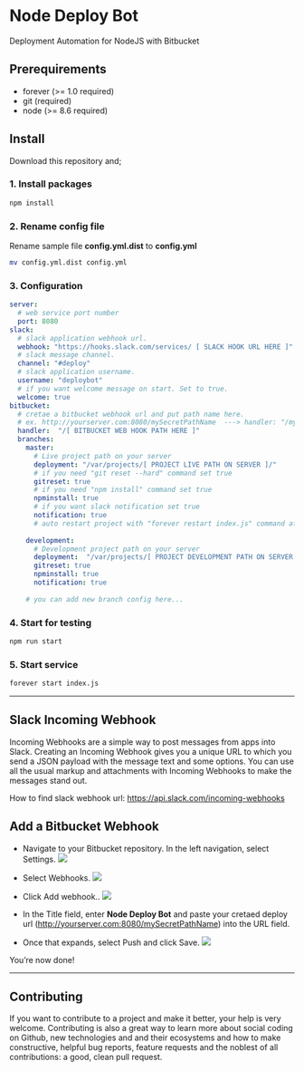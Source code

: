 # Node Deploy Bot
Deployment Automation for NodeJS with Bitbucket

## Prerequirements
- forever (>= 1.0 required)
- git (required)
- node (>= 8.6 required) 

## Install
Download this repository and;

### 1. Install packages
``` bash
npm install
```

### 2. Rename config file
Rename sample file **config.yml.dist** to **config.yml**
``` bash
mv config.yml.dist config.yml 
```

### 3. Configuration
```yaml
server:
  # web service port number
  port: 8080 
slack:
  # slack application webhook url.  
  webhook: "https://hooks.slack.com/services/ [ SLACK HOOK URL HERE ]"
  # slack message channel.  
  channel: "#deploy" 
  # slack application username.  
  username: "deploybot"
  # if you want welcome message on start. Set to true.
  welcome: true
bitbucket:
  # cretae a bitbucket webhook url and put path name here. 
  # ex. http://yourserver.com:8080/mySecretPathName  ---> handler: "/mySecretPathName" 
  handler:  "/[ BITBUCKET WEB HOOK PATH HERE ]"
  branches:
    master:
      # Live project path on your server
      deployment: "/var/projects/[ PROJECT LIVE PATH ON SERVER ]/"
      # if you need "git reset --hard" command set true
      gitreset: true
      # if you need "npm install" command set true
      npminstall: true
      # if you want slack notification set true
      notification: true
      # auto restart project with "forever restart index.js" command after deployment.
      
    development:
      # Development project path on your server
      deployment:  "/var/projects/[ PROJECT DEVELOPMENT PATH ON SERVER ]/"
      gitreset: true
      npminstall: true
      notification: true
      
    # you can add new branch config here...
```

### 4. Start for testing
``` bash
npm run start
```
### 5. Start service
``` bash
forever start index.js
```

----
## Slack Incoming Webhook
Incoming Webhooks are a simple way to post messages from apps into Slack. Creating an Incoming Webhook gives you a unique URL to which you send a JSON payload with the message text and some options. You can use all the usual markup and attachments with Incoming Webhooks to make the messages stand out.

How to find slack webhook url:
https://api.slack.com/incoming-webhooks

## Add a Bitbucket Webhook
*  Navigate to your Bitbucket repository. In the left navigation, select Settings.
![](https://docs.buddybuild.com/repository/bitbucket/img/click-settings.png)

*  Select Webhooks.
![](https://docs.buddybuild.com/repository/bitbucket/img/click-webhooks.png)

*  Click Add webhook..
![](https://docs.buddybuild.com/repository/bitbucket/img/click-add-webhook.png)

* In the Title field, enter **Node Deploy Bot** and paste your cretaed deploy url (http://yourserver.com:8080/mySecretPathName) into the URL field.

* Once that expands, select Push and click Save.
![](https://docs.buddybuild.com/repository/bitbucket/img/click-save.png)


You’re now done!

----

## Contributing
If you want to contribute to a project and make it better, your help is very welcome. Contributing is also a great way to learn more about social coding on Github, new technologies and and their ecosystems and how to make constructive, helpful bug reports, feature requests and the noblest of all contributions: a good, clean pull request.




